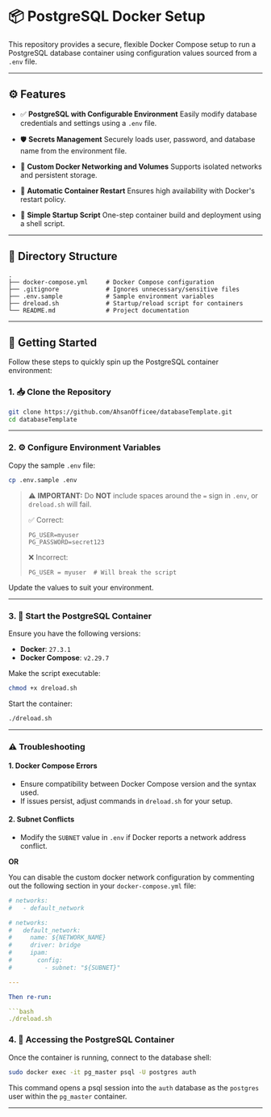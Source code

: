 # 📦 PostgreSQL Docker Setup

This repository provides a secure, flexible Docker Compose setup to run a PostgreSQL database container using configuration values sourced from a `.env` file.

---

## ⚙️ Features

* ✅ **PostgreSQL with Configurable Environment**
  Easily modify database credentials and settings using a `.env` file.

* 🛡️ **Secrets Management**
  Securely loads user, password, and database name from the environment file.

* 🐳 **Custom Docker Networking and Volumes**
  Supports isolated networks and persistent storage.

* 🔁 **Automatic Container Restart**
  Ensures high availability with Docker's restart policy.

* 🚀 **Simple Startup Script**
  One-step container build and deployment using a shell script.

---

## 📁 Directory Structure

```
.
├── docker-compose.yml     # Docker Compose configuration
├── .gitignore             # Ignores unnecessary/sensitive files
├── .env.sample            # Sample environment variables
├── dreload.sh             # Startup/reload script for containers
└── README.md              # Project documentation
```

---

## 🚀 Getting Started

Follow these steps to quickly spin up the PostgreSQL container environment:

### 1. 📥 Clone the Repository

```bash
git clone https://github.com/AhsanOfficee/databaseTemplate.git
cd databaseTemplate
```

---

### 2. ⚙️ Configure Environment Variables

Copy the sample `.env` file:

```bash
cp .env.sample .env
```

> ⚠️ **IMPORTANT:** Do **NOT** include spaces around the `=` sign in `.env`, or `dreload.sh` will fail.
>
> ✅ Correct:
>
> ```env
> PG_USER=myuser
> PG_PASSWORD=secret123
> ```
>
> ❌ Incorrect:
>
> ```env
> PG_USER = myuser  # Will break the script
> ```

Update the values to suit your environment.

---

### 3. 🐳 Start the PostgreSQL Container

Ensure you have the following versions:

* **Docker**: `27.3.1`
* **Docker Compose**: `v2.29.7`

Make the script executable:

```bash
chmod +x dreload.sh
```

Start the container:

```bash
./dreload.sh
```

---

### ⚠️ Troubleshooting

#### 1. Docker Compose Errors

* Ensure compatibility between Docker Compose version and the syntax used.
* If issues persist, adjust commands in `dreload.sh` for your setup.

#### 2. Subnet Conflicts

* Modify the `SUBNET` value in `.env` if Docker reports a network address conflict.


**OR**

You can disable the custom docker network configuration by commenting out the following section in your `docker-compose.yml` file:

```yaml
# networks:
#   - default_network

# networks:
#   default_network:
#     name: ${NETWORK_NAME}
#     driver: bridge
#     ipam:
#       config:
#         - subnet: "${SUBNET}"

---

Then re-run:

```bash
./dreload.sh
```

### 4. 🧱 Accessing the PostgreSQL Container

Once the container is running, connect to the database shell:

```bash
sudo docker exec -it pg_master psql -U postgres auth
```

This command opens a psql session into the `auth` database as the `postgres` user within the `pg_master` container.

---
